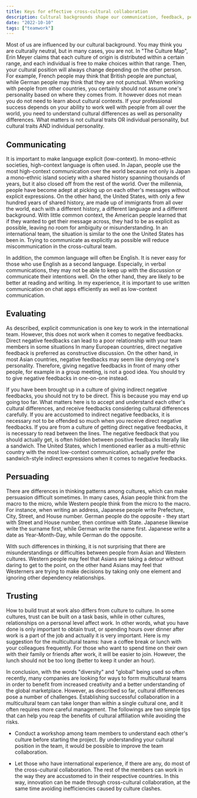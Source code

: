 ```yaml
---
title: Keys for effective cross-cultural collaboration
description: Cultural backgrounds shape our communication, feedback, persuasion, and trust-building methods. Explicit communication reduces miscommunication, while understanding cultural differences is vital for giving feedback. Trust varies by culture, necessitating careful team management for successful multicultural collaboration.
date: "2022-10-10"
tags: ["teamwork"]
---
```


Most of us are influenced by our cultural background.
You may think you are culturally neutral, but in many cases, you are not.
In "The Culture Map", Erin Meyer claims that each culture of origin is distributed within a certain range, and each individual is free to make choices within that range.
Then, your cultural position will always change depending on the other person.
For example, French people may think that British people are punctual, while German people may think that they are not punctual.
When working with people from other countries, you certainly should not assume one's personality based on where they comes from.
It however does not mean you do not need to learn about cultural contexts.
If your professional success depends on your ability to work well with people from all over the world, you need to understand cultural differences as well as personality differences.
What matters is not cultural traits OR individual personality, but cultural traits AND individual personality.

## Communicating

It is important to make language explicit (low-context).
In mono-ethnic societies, high-context language is often used.
In Japan, people use the most high-context communication over the world because not only is Japan a mono-ethnic island society with a shared history spanning thousands of years, but it also closed off from the rest of the world.
Over the millennia, people have become adept at picking up on each other's messages without explicit expressions.
On the other hand, the United States, with only a few hundred years of shared history, are made up of immigrants from all over the world, each with a different history, a different language and a different background.
With little common context, the American people learned that if they wanted to get their message across, they had to be as explicit as possible, leaving no room for ambiguity or misunderstanding.
In an international team, the situation is similar to the one the United States has been in.
Trying to communicate as explicitly as possible will reduce miscommunication in the cross-cultural team.

In addition, the common language will often be English.
It is never easy for those who use English as a second language.
Especially, in verbal communications, they may not be able to keep up with the discussion or communicate their intentions well.
On the other hand, they are likely to be better at reading and writing.
In my experience, it is important to use written communication on chat apps efficiently as well as low-context communication.

## Evaluating

As described, explicit communication is one key to work in the international team.
However, this does not work when it comes to negative feedbacks. Direct negative feedbacks can lead to a poor relationship with your team members in some situations
In many European countries, direct negative feedback is preferred as constructive discussion.
On the other hand, in most Asian countries, negative feedbacks may seem like denying one's personality.
Therefore, giving negative feedbacks in front of many other people, for example in a group meeting, is not a good idea.
You should try to give negative feedbacks in one-on-one instead.

If you have been brought up in a culture of giving indirect negative feedbacks, you should not try to be direct.
This is because you may end up going too far.
What matters here is to accept and understand each other's cultural differences, and receive feedbacks considering cultural differences carefully.
If you are accustomed to indirect negative feedbacks, it is necessary not to be offended so much when you receive direct negative feedbacks.
If you are from a culture of getting direct negative feedbacks, it is necessary to read between the lines.
The negative feedback that you should actually get, is often hidden between positive feedbacks literally like a sandwich.
The United States, which I mentioned earlier as a multi-ethnic country with the most low-context communication, actually prefer the sandwich-style indirect expressions when it comes to negative feedbacks.

## Persuading

There are differences in thinking patterns among cultures, which can make persuasion difficult sometimes.
In many cases, Asian people think from the macro to the micro, while Western people think from the micro to the macro.
For instance, when writing an address, Japanese people write Prefecture, City, Street, and House number.
German people do the opposite - they start with Street and House number, then continue with State.
Japanese likewise write the surname first, while German write the name first.
Japanese write a date as Year-Month-Day, while German do the opposite.

With such differences in thinking, it is not surprising that there are misunderstandings or difficulties between people from Asian and Western cultures.
Western people may feel that Asians are taking a detour without daring to get to the point, on the other hand Asians may feel that Westerners are trying to make decisions by taking only one element and ignoring other dependency relationships.

## Trusting

How to build trust at work also differs from culture to culture.
In some cultures, trust can be built on a task basis, while in other cultures, relationships on a personal level affect work.
In other words, what you have done is only important to obtain trust, or spending hours over dinner after work is a part of the job and actually it is very important.
Here is my suggestion for the multicultural teams: have a coffee break or lunch with your colleagues frequently.
For those who want to spend time on their own with their family or friends after work, it will be easier to join.
However, the lunch should not be too long (better to keep it under an hour).

In conclusion, with the words "diversity" and "global" being used so often recently, many companies are looking for ways to form multicultural teams in order to benefit from increased creativity and a better understanding of the global marketplace.
However, as described so far, cultural differences pose a number of challenges.
Establishing successful collaboration in a multicultural team can take longer than within a single cultural one, and it often requires more careful management.
The followings are two simple tips that can help you reap the benefits of cultural affiliation while avoiding the risks.

-   Conduct a workshop among team members to understand each other's culture before starting the project.
    By understanding your cultural position in the team, it would be possible to improve the team collaboration.

-   Let those who have international experience, if there are any, do most of the cross-cultural collaboration.
    The rest of the members can work in the way they are accustomed to in their respective countries.
    In this way, innovation can be made through cross-cultural collaboration, at the same time avoiding inefficiencies caused by culture clashes.
